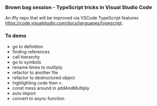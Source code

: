 ### Brown bag session - TypeScript tricks in Visual Studio Code

An iffy repo that will be improved via VSCode TypeScript features https://code.visualstudio.com/docs/languages/typescript.

### To demo

- go to definition
- finding references
- call hierarchy
- go to symbols
- rename times to multiply
- refactor to another file
- refactor to destructured object
- highlighting code then `⌘.`
- const mess around in addAndMultiply
- auto import
- convert to async function